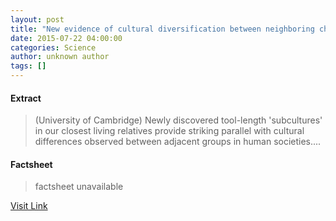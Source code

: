 ```yaml
---
layout: post
title: "New evidence of cultural diversification between neighboring chimpanzee communities"
date: 2015-07-22 04:00:00
categories: Science
author: unknown author
tags: []
---
```



#### Extract
>(University of Cambridge) Newly discovered tool-length 'subcultures' in our closest living relatives provide striking parallel with cultural differences observed between adjacent groups in human societies....

#### Factsheet
>factsheet unavailable

[Visit Link](http://www.eurekalert.org/pub_releases/2015-07/uoc-neo072115.php)


